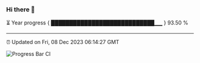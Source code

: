 ### Hi there 👋

⏳ Year progress { ████████████████████████████▁▁ } 93.50 %

---

⏰ Updated on Fri, 08 Dec 2023 06:14:27 GMT

![Progress Bar CI](https://github.com/liununu/liununu/workflows/Progress%20Bar%20CI/badge.svg)
